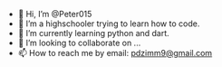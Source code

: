 - 👋 Hi, I’m @Peter015
- 👀 I’m a highschooler trying to learn how to code. 
- 🌱 I’m currently learning python and dart.
- 💞️ I’m looking to collaborate on ...
- 📫 How to reach me by email: pdzimm9@gmail.com

<!---
Peter015/Peter015 is a ✨ special ✨ repository because its `README.md` (this file) appears on your GitHub profile.
You can click the Preview link to take a look at your changes.
--->
